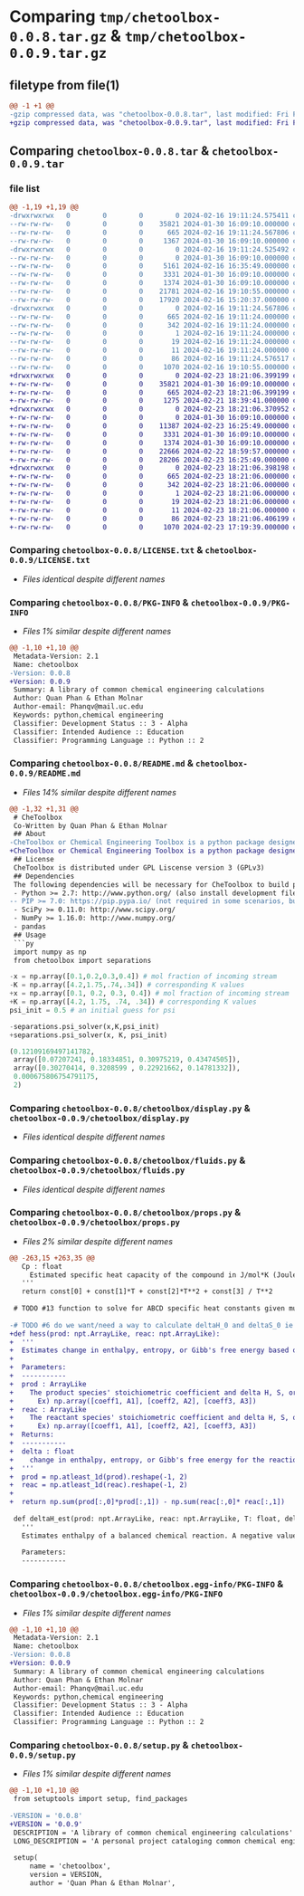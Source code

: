 # Comparing `tmp/chetoolbox-0.0.8.tar.gz` & `tmp/chetoolbox-0.0.9.tar.gz`

## filetype from file(1)

```diff
@@ -1 +1 @@
-gzip compressed data, was "chetoolbox-0.0.8.tar", last modified: Fri Feb 16 19:11:24 2024, max compression
+gzip compressed data, was "chetoolbox-0.0.9.tar", last modified: Fri Feb 23 18:21:06 2024, max compression
```

## Comparing `chetoolbox-0.0.8.tar` & `chetoolbox-0.0.9.tar`

### file list

```diff
@@ -1,19 +1,19 @@
-drwxrwxrwx   0        0        0        0 2024-02-16 19:11:24.575411 chetoolbox-0.0.8/
--rw-rw-rw-   0        0        0    35821 2024-01-30 16:09:10.000000 chetoolbox-0.0.8/LICENSE.txt
--rw-rw-rw-   0        0        0      665 2024-02-16 19:11:24.567806 chetoolbox-0.0.8/PKG-INFO
--rw-rw-rw-   0        0        0     1367 2024-01-30 16:09:10.000000 chetoolbox-0.0.8/README.md
-drwxrwxrwx   0        0        0        0 2024-02-16 19:11:24.525492 chetoolbox-0.0.8/chetoolbox/
--rw-rw-rw-   0        0        0        0 2024-01-30 16:09:10.000000 chetoolbox-0.0.8/chetoolbox/__init__.py
--rw-rw-rw-   0        0        0     5161 2024-02-16 16:35:49.000000 chetoolbox-0.0.8/chetoolbox/common.py
--rw-rw-rw-   0        0        0     3331 2024-01-30 16:09:10.000000 chetoolbox-0.0.8/chetoolbox/display.py
--rw-rw-rw-   0        0        0     1374 2024-01-30 16:09:10.000000 chetoolbox-0.0.8/chetoolbox/fluids.py
--rw-rw-rw-   0        0        0    21781 2024-02-16 19:10:55.000000 chetoolbox-0.0.8/chetoolbox/props.py
--rw-rw-rw-   0        0        0    17920 2024-02-16 15:20:37.000000 chetoolbox-0.0.8/chetoolbox/separations.py
-drwxrwxrwx   0        0        0        0 2024-02-16 19:11:24.567806 chetoolbox-0.0.8/chetoolbox.egg-info/
--rw-rw-rw-   0        0        0      665 2024-02-16 19:11:24.000000 chetoolbox-0.0.8/chetoolbox.egg-info/PKG-INFO
--rw-rw-rw-   0        0        0      342 2024-02-16 19:11:24.000000 chetoolbox-0.0.8/chetoolbox.egg-info/SOURCES.txt
--rw-rw-rw-   0        0        0        1 2024-02-16 19:11:24.000000 chetoolbox-0.0.8/chetoolbox.egg-info/dependency_links.txt
--rw-rw-rw-   0        0        0       19 2024-02-16 19:11:24.000000 chetoolbox-0.0.8/chetoolbox.egg-info/requires.txt
--rw-rw-rw-   0        0        0       11 2024-02-16 19:11:24.000000 chetoolbox-0.0.8/chetoolbox.egg-info/top_level.txt
--rw-rw-rw-   0        0        0       86 2024-02-16 19:11:24.576517 chetoolbox-0.0.8/setup.cfg
--rw-rw-rw-   0        0        0     1070 2024-02-16 19:10:55.000000 chetoolbox-0.0.8/setup.py
+drwxrwxrwx   0        0        0        0 2024-02-23 18:21:06.399199 chetoolbox-0.0.9/
+-rw-rw-rw-   0        0        0    35821 2024-01-30 16:09:10.000000 chetoolbox-0.0.9/LICENSE.txt
+-rw-rw-rw-   0        0        0      665 2024-02-23 18:21:06.399199 chetoolbox-0.0.9/PKG-INFO
+-rw-rw-rw-   0        0        0     1275 2024-02-21 18:39:41.000000 chetoolbox-0.0.9/README.md
+drwxrwxrwx   0        0        0        0 2024-02-23 18:21:06.370952 chetoolbox-0.0.9/chetoolbox/
+-rw-rw-rw-   0        0        0        0 2024-01-30 16:09:10.000000 chetoolbox-0.0.9/chetoolbox/__init__.py
+-rw-rw-rw-   0        0        0    11387 2024-02-23 16:25:49.000000 chetoolbox-0.0.9/chetoolbox/common.py
+-rw-rw-rw-   0        0        0     3331 2024-01-30 16:09:10.000000 chetoolbox-0.0.9/chetoolbox/display.py
+-rw-rw-rw-   0        0        0     1374 2024-01-30 16:09:10.000000 chetoolbox-0.0.9/chetoolbox/fluids.py
+-rw-rw-rw-   0        0        0    22666 2024-02-22 18:59:57.000000 chetoolbox-0.0.9/chetoolbox/props.py
+-rw-rw-rw-   0        0        0    28206 2024-02-23 16:25:49.000000 chetoolbox-0.0.9/chetoolbox/separations.py
+drwxrwxrwx   0        0        0        0 2024-02-23 18:21:06.398198 chetoolbox-0.0.9/chetoolbox.egg-info/
+-rw-rw-rw-   0        0        0      665 2024-02-23 18:21:06.000000 chetoolbox-0.0.9/chetoolbox.egg-info/PKG-INFO
+-rw-rw-rw-   0        0        0      342 2024-02-23 18:21:06.000000 chetoolbox-0.0.9/chetoolbox.egg-info/SOURCES.txt
+-rw-rw-rw-   0        0        0        1 2024-02-23 18:21:06.000000 chetoolbox-0.0.9/chetoolbox.egg-info/dependency_links.txt
+-rw-rw-rw-   0        0        0       19 2024-02-23 18:21:06.000000 chetoolbox-0.0.9/chetoolbox.egg-info/requires.txt
+-rw-rw-rw-   0        0        0       11 2024-02-23 18:21:06.000000 chetoolbox-0.0.9/chetoolbox.egg-info/top_level.txt
+-rw-rw-rw-   0        0        0       86 2024-02-23 18:21:06.406199 chetoolbox-0.0.9/setup.cfg
+-rw-rw-rw-   0        0        0     1070 2024-02-23 17:19:39.000000 chetoolbox-0.0.9/setup.py
```

### Comparing `chetoolbox-0.0.8/LICENSE.txt` & `chetoolbox-0.0.9/LICENSE.txt`

 * *Files identical despite different names*

### Comparing `chetoolbox-0.0.8/PKG-INFO` & `chetoolbox-0.0.9/PKG-INFO`

 * *Files 1% similar despite different names*

```diff
@@ -1,10 +1,10 @@
 Metadata-Version: 2.1
 Name: chetoolbox
-Version: 0.0.8
+Version: 0.0.9
 Summary: A library of common chemical engineering calculations
 Author: Quan Phan & Ethan Molnar
 Author-email: Phanqv@mail.uc.edu
 Keywords: python,chemical engineering
 Classifier: Development Status :: 3 - Alpha
 Classifier: Intended Audience :: Education
 Classifier: Programming Language :: Python :: 2
```

### Comparing `chetoolbox-0.0.8/README.md` & `chetoolbox-0.0.9/README.md`

 * *Files 14% similar despite different names*

```diff
@@ -1,32 +1,31 @@
 # CheToolbox
 Co-Written by Quan Phan & Ethan Molnar
 ## About
-CheToolbox or Chemical Engineering Toolbox is a python package designed to formalize the calculations I have learned through university and professional experience in code. Funcitons are written to be clear, conscise, easy to use, and save time compared to starting from scratch. This code is written in a semi-functional programming style, with a focus on internal consistency.
+CheToolbox or Chemical Engineering Toolbox is a python package designed to formalize calculations learned throughout university and professional experience in code. Funcitons are written to be clear, conscise, easy to use, and save time compared to starting from scratch. This code is written in a semi-functional programming style, with a focus on internal consistency.
 ## License
 CheToolbox is distributed under GPL Liscense version 3 (GPLv3)
 ## Dependencies
 The following dependencies will be necessary for CheToolbox to build properly,
 - Python >= 2.7: http://www.python.org/ (also install development files)
-- PIP >= 7.0: https://pip.pypa.io/ (not required in some scenarios, but never bad to have)
 - SciPy >= 0.11.0: http://www.scipy.org/
 - NumPy >= 1.16.0: http://www.numpy.org/
 - pandas
 ## Usage
 ```py
 import numpy as np
 from chetoolbox import separations
 ```
 ```py
-x = np.array([0.1,0.2,0.3,0.4]) # mol fraction of incoming stream
-K = np.array([4.2,1.75,.74,.34]) # corresponding K values
+x = np.array([0.1, 0.2, 0.3, 0.4]) # mol fraction of incoming stream
+K = np.array([4.2, 1.75, .74, .34]) # corresponding K values
 psi_init = 0.5 # an initial guess for psi
 ```
 ```py
-separations.psi_solver(x,K,psi_init)
+separations.psi_solver(x, K, psi_init)
 ```
 ```py
 (0.12109169497141782,
  array([0.07207241, 0.18334851, 0.30975219, 0.43474505]),
  array([0.30270414, 0.3208599 , 0.22921662, 0.14781332]),
  0.000675806754791175,
  2)
```

### Comparing `chetoolbox-0.0.8/chetoolbox/display.py` & `chetoolbox-0.0.9/chetoolbox/display.py`

 * *Files identical despite different names*

### Comparing `chetoolbox-0.0.8/chetoolbox/fluids.py` & `chetoolbox-0.0.9/chetoolbox/fluids.py`

 * *Files identical despite different names*

### Comparing `chetoolbox-0.0.8/chetoolbox/props.py` & `chetoolbox-0.0.9/chetoolbox/props.py`

 * *Files 2% similar despite different names*

```diff
@@ -263,15 +263,35 @@
   Cp : float
     Estimated specific heat capacity of the compound in J/mol*K (Joules per mole Kelvin).
   '''
   return const[0] + const[1]*T + const[2]*T**2 + const[3] / T**2
 
 # TODO #13 function to solve for ABCD specific heat constants given multiple (T, Cp) pairs
 
-# TODO #6 do we want/need a way to calculate deltaH_0 and deltaS_0 ie Hess' Law?
+def hess(prod: npt.ArrayLike, reac: npt.ArrayLike):
+  '''
+  Estimates change in enthalpy, entropy, or Gibb's free energy based on formation values for delta H, delta S or delta G.
+
+  Parameters:
+  -----------
+  prod : ArrayLike
+    The product species' stoichiometric coefficient and delta H, S, or G for formation in J/mol (Joules per mole). Shape must be N x 2.
+      Ex) np.array([coeff1, A1], [coeff2, A2], [coeff3, A3])
+  reac : ArrayLike
+    The reactant species' stoichiometric coefficient and delta H, S, or G for formation in J/mol (Joules per mole). Shape must be N x 2.
+      Ex) np.array([coeff1, A1], [coeff2, A2], [coeff3, A3])
+  Returns:
+  -----------
+  delta : float
+    change in enthalpy, entropy, or Gibb's free energy for the reaction in J/mol (Joules per mole).
+  '''
+  prod = np.atleast_1d(prod).reshape(-1, 2)
+  reac = np.atleast_1d(reac).reshape(-1, 2)
+
+  return np.sum(prod[:,0]*prod[:,1]) - np.sum(reac[:,0]* reac[:,1])
 
 def deltaH_est(prod: npt.ArrayLike, reac: npt.ArrayLike, T: float, deltaH_0: float, T_0: float = 298.) -> float:
   '''
   Estimates enthalpy of a balanced chemical reaction. A negative value indicates a net energy release.
 
   Parameters:
   -----------
```

### Comparing `chetoolbox-0.0.8/chetoolbox.egg-info/PKG-INFO` & `chetoolbox-0.0.9/chetoolbox.egg-info/PKG-INFO`

 * *Files 1% similar despite different names*

```diff
@@ -1,10 +1,10 @@
 Metadata-Version: 2.1
 Name: chetoolbox
-Version: 0.0.8
+Version: 0.0.9
 Summary: A library of common chemical engineering calculations
 Author: Quan Phan & Ethan Molnar
 Author-email: Phanqv@mail.uc.edu
 Keywords: python,chemical engineering
 Classifier: Development Status :: 3 - Alpha
 Classifier: Intended Audience :: Education
 Classifier: Programming Language :: Python :: 2
```

### Comparing `chetoolbox-0.0.8/setup.py` & `chetoolbox-0.0.9/setup.py`

 * *Files 1% similar despite different names*

```diff
@@ -1,10 +1,10 @@
 from setuptools import setup, find_packages
 
-VERSION = '0.0.8'
+VERSION = '0.0.9'
 DESCRIPTION = 'A library of common chemical engineering calculations'
 LONG_DESCRIPTION = 'A personal project cataloging common chemical engineering calculations employing numerical methods'
 
 setup(
     name = 'chetoolbox',
     version = VERSION,
     author = 'Quan Phan & Ethan Molnar',
```

